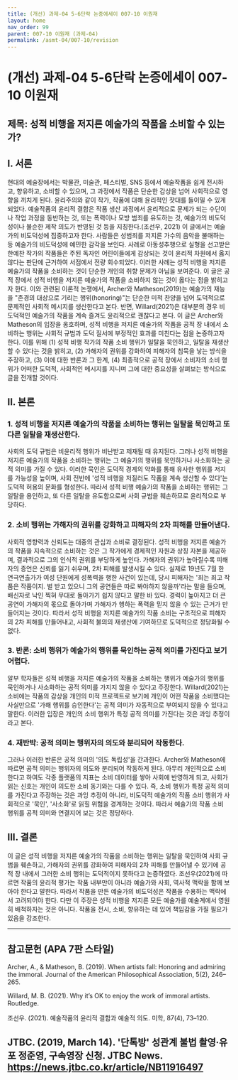 ```yaml
---
title: (개선) 과제-04 5-6단락 논증에세이 007-10 이원재
layout: home
nav_order: 99
parent: 007-10 이원재 (과제-04)
permalink: /asmt-04/007-10/revision
---
```


# (개선) 과제-04 5-6단락 논증에세이 007-10 이원재 

## 제목: 성적 비행을 저지른 예술가의 작품을 소비할 수 있는가?

## I. 서론

현대의 예술장에서는 박물관, 미술관, 페스티벌, SNS 등에서 예술작품을 쉽게 전시하고, 향유하고, 소비할 수 있으며, 그 과정에서 작품은 단순한 감상을 넘어 사회적으로 영향을 끼치게 된다. 윤리주의와 같이 작가, 작품에 대해 윤리적인 잣대를 들이밀 수 있게 되었다. 예술작품의 윤리적 결함은 작품 생산 과정에서 윤리적으로 문제가 되는 수단이나 작업 과정을 동반하는 것, 또는 폭력이나 모방 범죄를 유도하는 것, 예술가의 비도덕성이나 불순한 제작 의도가 반영된 것 등을 지칭한다.(조선우, 2021) 이 글에서는 예술가의 비도덕성에 집중하고자 한다. 사람들은 성범죄를 저지른 가수의 음악을 불매하는 등 예술가의 비도덕성에 예민한 감각을 보인다. 사례로 아동성추행으로 실형을 선고받은 한예찬 작가의 작품들은 주된 독자인 어린이들에게 감상되는 것이 윤리적 차원에서 옳지 않다는 판단에 근거하여 서점에서 전량 회수되었다. 이러한 사례는 성적 비행을 저지른 예술가의 작품을 소비하는 것이 단순한 개인의 취향 문제가 아님을 보여준다.
이 글은 공적 장에서 성적 비행을 저지른 예술가의 작품을 소비하지 않는 것이 옳다는 점을 밝히고자 한다. 이와 관련된 이론적 논쟁에서, Archer와 Matheson(2019)는 예술가의 재능을 "존경의 대상으로 기리는 행위(honoring)"는 단순한 미적 찬양을 넘어 도덕적으로 문제적인 사회적 메시지를 생산한다고 본다. 반면, Willard(2021)은 대부분의 경우 비도덕적인 예술가의 작품을 계속 즐겨도 윤리적으로 괜찮다고 본다. 이 글은 Archer와 Matheson의 입장을 옹호하며, 성적 비행을 저지른 예술가의 작품을 공적 장 내에서 소비하는 행위는 사회적 규범과 도덕 질서에 부정적인 효과를 미친다는 점을 논증하고자 한다. 이를 위해 (1) 성적 비행 작가의 작품 소비 행위가 일탈을 묵인하고, 일탈을 재생산할 수 있다는 것을 밝히고, (2) 가해자의 권위를 강화하여 피해자의 침묵을 낳는 방식을 주장하고, (3) 이에 대한 반론과 그 한계, (4) 최종적으로 공적 장에서 소비자의 소비 행위가 어떠한 도덕적, 사회적인 메시지를 지니며 그에 대한 중요성을 살펴보는 방식으로 글을 전개할 것이다.


## II. 본론 

### 1. 성적 비행을 저지른 예술가의 작품을 소비하는 행위는 일탈을 묵인하고 또다른 일탈을 재생산한다.

사회의 도덕 규범은 비윤리적 행위가 비난받고 제재될 때 유지된다. 그러나 성적 비행을 저지른 예술가의 작품을 소비하는 행위는 그 예술가의 행위를 묵인하거나 사소화하는 공적 의미를 가질 수 있다. 이러한 묵인은 도덕적 경계의 약화를 통해 유사한 행위를 저지를 가능성을 높이며, 사회 전반에 '성적 비행을 저질러도 작품을 계속 생산할 수 있다'는 도덕적 허용의 문화를 형성한다. 따라서 성적 비행 예술가의 작품을 소비하는 행위는 그 일탈을 용인하고, 또 다른 일탈을 유도함으로써 사회 규범을 훼손하므로 윤리적으로 부당하다.

### 2. 소비 행위는 가해자의 권위를 강화하고 피해자의 2차 피해를 만들어낸다.

사회적 영향력과 신뢰도는 대중의 관심과 소비로 결정된다. 성적 비행을 저지른 예술가의 작품을 지속적으로 소비하는 것은 그 작가에게 경제적인 자원과 상징 자본을 제공하며, 결과적으로 그의 인식적 권위를 부당하게 높인다. 가해자의 권위가 높아질수록 피해자의 증언은 신뢰를 잃기 쉬우며, 2차 피해를 발생시킬 수 있다. 실제로 19년도 7월 한 연극연출가가 여성 단원에게 성폭력을 행한 사건이 있는데, 당시 피해자는 '죄는 죄고 작품은 작품이지. 벌 받고 있으니 그의 공연들은 따로 봐야하지 않을까'라는 말을 들으며, 배신자로 낙인 찍혀 무대로 돌아가기 쉽지 않다고 말한 바 있다. 경력이 높아지고 더 큰 공연이 가해자의 몫으로 돌아가며 가해자가 행하는 폭력을 믿지 않을 수 있는 근거가 만들어지는 것이다. 따라서 성적 비행을 저지른 예술가의 작품 소비는 구조적으로 피해자의 2차 피해를 만들어내고, 사회적 불의의 재생산에 기여하므로 도덕적으로 정당화될 수 없다.


### 3. 반론: 소비 행위가 예술가의 행위를 묵인하는 공적 의미를 가진다고 보기 어렵다.

알부 학자들은 성적 비행을 저지른 예술가의 작품을 소비하는 행위가 예술가의 행위를 묵인하거나 사소화하는 공적 의미를 가지지 않을 수 있다고 주장한다. Willard(2021)는 소비에는 작품의 감상을 개인의 미적 프로젝트로 보기에 개인이 어떤 작품을 소비했다는 사실만으로 '가해 행위를 승인한다'는 공적 의미가 자동적으로 부여되지 않을 수 있다고 말한다. 이러한 입장은 개인의 소비 행위가 특정 공적 의미를 가진다는 것은 과잉 추정이라고 본다.

### 4. 재반박: 공적 의미는 행위자의 의도와 분리되어 작동한다.

그러나 이러한 반론은 공적 의미의 '의도 독립성'을 간과한다. Archer와 Matheson에 따르면 공적 의미는 행위자의 의도와 분리되어 작동하게 된다. 아무리 개인적으로 소비한다고 하여도 각종 플랫폼의 지표는 소비 데이터를 쌓아 사회에 반영하게 되고, 사회가 읽는 신호는 개인이 의도한 소비 동기와는 다를 수 있다. 즉, 소비 행위가 특정 공적 의미를 가진다고 주장하는 것은 과잉 추정이 아니라, 비도덕적 예술가의 작품 소비 행위가 사회적으로 '묵인', '사소화'로 읽힐 위험을 경계하는 것이다. 따라서 예술가의 작품 소비 행위를 공적 의미와 연결지어 보는 것은 정당하다.


## III. 결론

이 글은 성적 비행을 저지른 예술가의 작품을 소비하는 행위는 일탈을 묵인하여 사회 규범을 훼손하고, 가해자의 권위를 강화하여 피해자의 2차 피해를 만들어낼 수 있기에 공적 장 내에서 그러한 소비 행위는 도덕적이지 못하다고 논증하였다.
조선우(2021)에 따르면 작품의 윤리적 평가는 작품 내부만이 아니라 예술가와 사회, 역사적 맥락을 함께 보아야 한다고 말한다. 따라서 작품을 만든 예술가의 비도덕성은 작품을 수용하는 맥락에서 고려되어야 한다. 다만 이 주장은 성적 비행을 저지른 모든 예술가를 예술계에서 영원히 배척하자는 것은 아니다. 작품을 전시, 소비, 향유하는 데 있어 책임감을 가질 필요가 있음을 강조한다.

---

## 참고문헌 (APA 7판 스타일)
Archer, A., & Matheson, B. (2019). When artists fall: Honoring and admiring the immoral. Journal of the American Philosophical Association, 5(2), 246–265.

Willard, M. B. (2021). Why it’s OK to enjoy the work of immoral artists. Routledge.

조선우. (2021). 예술작품의 윤리적 결함과 예술적 의도. 미학, 87(4), 73–120.

JTBC. (2019, March 14). '단톡방' 성관계 불법 촬영·유포 정준영, 구속영장 신청. JTBC News. https://news.jtbc.co.kr/article/NB11916497
---